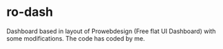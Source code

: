 # ro-dash
Dashboard based in layout of Prowebdesign (Free flat UI Dashboard) with some modifications. The code has coded by me.
